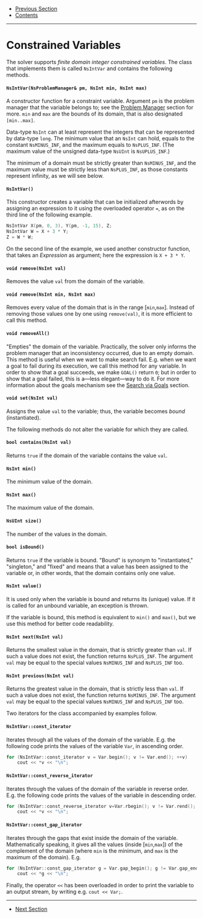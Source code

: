  - [Previous Section](Errors.md)
 - [Contents](README.md)
---


# Constrained Variables

The solver supports _finite domain integer constrained
variables_. The class that implements them is called
`NsIntVar` and contains the following methods.


#### `NsIntVar(NsProblemManager& pm, NsInt min, NsInt max)`

A constructor function for a constraint variable. Argument
`pm` is the problem manager that the variable belongs to;
see the [Problem Manager](ProblemManager.md) section for
more. `min` and `max` are the bounds of its domain, that is
also designated `[min..max]`.

Data-type `NsInt` can at least represent the integers that
can be represented by data-type `long`. The minimum value
that an `NsInt` can hold, equals to the constant
`NsMINUS_INF`, and the maximum equals to `NsPLUS_INF`. (The
maximum value of the unsigned data-type `NsUInt` is
`NsUPLUS_INF`.)

The minimum of a domain must be strictly greater than
`NsMINUS_INF`, and the maximum value must be strictly less
than `NsPLUS_INF`, as those constants represent infinity, as
we will see below.


#### `NsIntVar()`

This constructor creates a variable that can be initialized
afterwords by assigning an expression to it using the
overloaded operator `=`, as on the third line of the
following example.

```c++
NsIntVar X(pm, 0, 3), Y(pm, -1, 15), Z;
NsIntVar W = X + 3 * Y;
Z = W * W;
```

On the second line of the example, we used another
constructor function, that takes an _Expression_ as
argument; here the expression is `X + 3 * Y`.


#### `void remove(NsInt val)`

Removes the value `val` from the domain of the variable.


#### `void remove(NsInt min, NsInt max)`

Removes every value of the domain that is in the range
[`min`,`max`]. Instead of removing those values one by one
using `remove(val)`, it is more efficient to call this
method.


#### `void removeAll()`

"Empties" the domain of the variable. Practically, the
solver only informs the problem manager that an
inconsistency occurred, due to an empty domain. This method
is useful when we want to make search fail. E.g. when we
want a goal to fail during its execution, we call this
method for any variable. In order to show that a goal
succeeds, we make `GOAL()` return `0`; but in order to show
that a goal failed, this is a—less elegant—way to do it. For
more information about the goals mechanism see the [Search
via Goals](Goals.md) section.


#### `void set(NsInt val)`

Assigns the value `val` to the variable; thus, the variable
becomes _bound_ (instantiated).

The following methods do not alter the variable for which
they are called.


#### `bool contains(NsInt val)`

Returns `true` if the domain of the variable contains the
value `val`.


#### `NsInt min()`

The minimum value of the domain.


#### `NsInt max()`

The maximum value of the domain.


#### `NsUInt size()`

The number of the values in the domain.


#### `bool isBound()`

Returns `true` if the variable is bound. "Bound" is synonym
to "instantiated," "singleton," and "fixed" and means that a
value has been assigned to the variable or, in other words,
that the domain contains only one value.


#### `NsInt value()`

It is used only when the variable is bound and returns its
(unique) value. If it is called for an unbound variable, an
exception is thrown.

If the variable is bound, this method is equivalent to
`min()` and `max()`, but we use this method for better code
readability.


#### `NsInt next(NsInt val)`

Returns the smallest value in the domain, that is strictly
greater than `val`. If such a value does not exist, the
function returns `NsPLUS_INF`. The argument `val` may be
equal to the special values `NsMINUS_INF` and `NsPLUS_INF`
too.


#### `NsInt previous(NsInt val)`

Returns the greatest value in the domain, that is strictly
less than `val`. If such a value does not exist, the
function returns `NsMINUS_INF`. The argument `val` may be
equal to the special values `NsMINUS_INF` and `NsPLUS_INF`
too.

Two iterators for the class accompanied by examples follow.


#### `NsIntVar::const_iterator`

Iterates through all the values of the domain of the
variable. E.g. the following code prints the values of the
variable `Var`, in ascending order.

```c++
for (NsIntVar::const_iterator v = Var.begin(); v != Var.end(); ++v)
    cout << *v << "\n";
```


#### `NsIntVar::const_reverse_iterator`

Iterates through the values of the domain of the variable in
reverse order. E.g. the following code prints the values of
the variable in descending order.

```c++
for (NsIntVar::const_reverse_iterator v=Var.rbegin(); v != Var.rend(); ++v)
    cout << *v << "\n";
```


#### `NsIntVar::const_gap_iterator`

Iterates through the gaps that exist inside the domain of
the variable. Mathematically speaking, it gives all the
values (inside [`min`,`max`]) of the complement of the
domain (where `min` is the minimum, and `max` is the maximum
of the domain). E.g.

```c++
for (NsIntVar::const_gap_iterator g = Var.gap_begin(); g != Var.gap_end(); ++g)
    cout << *g << "\n";
```

Finally, the operator `<<` has been overloaded in order to
print the variable to an output stream, by writing e.g.
`cout << Var;`.

---
 - [Next Section](Arrays.md)
